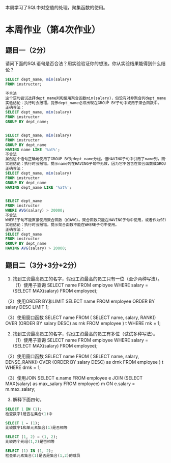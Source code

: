 本周学习了SQL中对空值的处理，聚集函数的使用。

# 本周作业（第4次作业）

## 题目一（2分）

请问下面的SQL语句是否合法？用实验验证你的想法。你从实验结果能得到什么结论？

```sql
SELECT dept_name, min(salary)
FROM instructor;

不合法
这个语句尝试选择dept_name列和使用聚合函数min(salary)，但没有对非聚合列dept_name进行GROUP BY分组
实验结论：执行时会报错，提示dept_name必须出现在GROUP BY子句中或用于聚合函数中。
正确写法：
SELECT dept_name, min(salary)
FROM instructor
GROUP BY dept_name;


SELECT dept_name, min(salary)
FROM instructor
GROUP BY dept_name
HAVING name LIKE '%at%';
不合法
虽然这个语句正确地使用了GROUP BY对dept_name分组，但HAVING子句中引用了name列，而该列既不是分组列也不是聚合函数结果。
实验结论：执行时会报错，提示name列在HAVING子句中无效，因为它不包含在聚合函数或GROUP BY子句中。
正确写法：
SELECT dept_name, min(salary)
FROM instructor
GROUP BY dept_name
HAVING dept_name LIKE '%at%'; 


SELECT dept_name
FROM instructor
WHERE AVG(salary) > 20000;
不合法
WHERE子句不能直接使用聚合函数（如AVG）。聚合函数只能在HAVING子句中使用，或者作为SELECT列表的一部分。
实验结论：执行时会报错，提示聚合函数不能在WHERE子句中使用。
正确写法：
SELECT dept_name
FROM instructor
GROUP BY dept_name
HAVING AVG(salary) > 20000;
```

## 题目二（3分+3分+2分）

1. 找到工资最高员工的名字，假设工资最高的员工只有一位（至少两种写法）。
（1）使用子查询
SELECT name
FROM employee
WHERE salary = (SELECT MAX(salary) FROM employee);

（2）使用ORDER BY和LIMIT
SELECT name
FROM employee
ORDER BY salary DESC
LIMIT 1;

（3）使用窗口函数
SELECT name
FROM (
    SELECT name, salary, RANK() OVER (ORDER BY salary DESC) as rnk
    FROM employee
) t
WHERE rnk = 1;


2. 找到工资最高员工的名字，假设工资最高的员工有多位（试试多种写法）。
（1）使用子查询
SELECT name
FROM employee
WHERE salary = (SELECT MAX(salary) FROM employee);

（2）使用窗口函数
SELECT name
FROM (
    SELECT name, salary, DENSE_RANK() OVER (ORDER BY salary DESC) as drnk
    FROM employee
) t
WHERE drnk = 1;

（3）使用JOIN
SELECT e.name
FROM employee e
JOIN (SELECT MAX(salary) as max_salary FROM employee) m
ON e.salary = m.max_salary;


3. 解释下面四句。

```sql
SELECT 1 IN (1);
检查数字1是否在集合(1)中

SELECT 1 = (1);
比较数字1和单元素集合(1)是否相等

SELECT (1, 2) = (1, 2);
比较两个元组(1,2)是否相等

SELECT (1) IN (1, 2);
检查单元素集合(1)是否是集合(1,2)的成员

```
